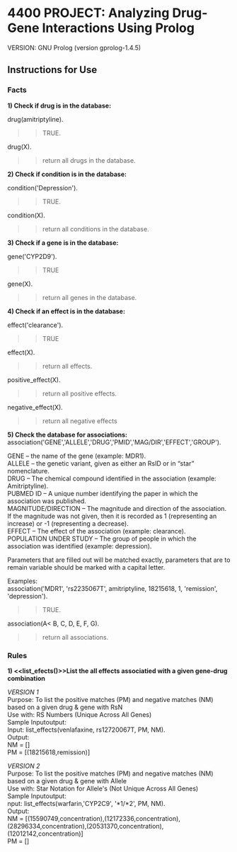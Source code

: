 # 4400 PROJECT: Analyzing Drug-Gene Interactions Using Prolog

VERSION: GNU Prolog (version gprolog-1.4.5)

## Instructions for Use

### Facts

**1) Check if drug is in the database:**

drug(amitriptyline).
>>TRUE.

drug(X).
>>return all drugs in the database.

**2) Check if condition is in the database:**

condition('Depression').
>>TRUE.

condition(X).
>>return all conditions in the database.

**3) Check if a gene is in the database:**

gene('CYP2D9').
>>TRUE

gene(X).
>>return all genes in the database.

**4) Check if an effect is in the database:**

effect('clearance').
>>TRUE

effect(X).
>>return all effects.

positive_effect(X).
>>return all positive effects.

negative_effect(X).
>>return all negative effects


**5) Check the database for associations:**
association('GENE','ALLELE','DRUG','PMID','MAG/DIR','EFFECT','GROUP').

GENE – the name of the gene (example: MDR1).<br />
ALLELE – the genetic variant, given as either an RsID or in “star” nomenclature.<br />
DRUG – The chemical compound identified in the association (example: Amitriptyline).<br />
PUBMED ID – A unique number identifying the paper in which the association was published.<br />
MAGNITUDE/DIRECTION – The magnitude and direction of the association. If the magnitude was not given, then it is recorded as 1 (representing an increase) or -1 (representing a decrease).<br />
EFFECT – The effect of the association (example: clearance).<br />
POPULATION UNDER STUDY – The group of people in which the association was identified (example: depression).<br />

Parameters that are filled out will be matched exactly, parameters that are to remain variable should be marked with a capital letter.

Examples:<br />
association('MDR1', 'rs2235067T', amitriptyline, 18215618, 1, 'remission', 'depression').
>>TRUE.

association(A< B, C, D, E, F, G).
>>return all associations.

### Rules

**1) <<list_efects()>>List the all effects associatied with a given gene-drug combination**

*VERSION 1*<br />
Purpose: To list the positive matches (PM) and negative matches (NM) based on a given drug & gene with RsN<br />
Use with: RS Numbers (Unique Across All Genes) <br />
Sample Inputoutput:<br />
Input: list_effects(venlafaxine, rs12720067T, PM, NM).<br />
Output:<br />
NM = []<br />
PM = [(18215618,remission)]<br />

*VERSION 2* <br />
Purpose: To list the positive matches (PM) and negative matches (NM) based on a given drug & gene with Allele<br />
Use with: Star Notation for Allele's (Not Unique Across All Genes) <br />
Sample Inputoutput:<br />
nput: list_effects(warfarin,'CYP2C9', '*1/*2', PM, NM).<br />
Output:<br />
NM = [(15590749,concentration),(12172336,concentration),(28296334,concentration),(20531370,concentration),(12012142,concentration)]<br />
PM = []<br />
